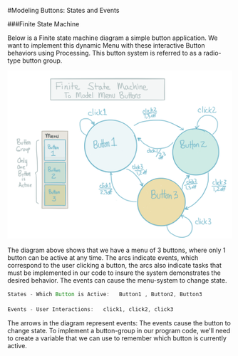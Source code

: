 #Modeling Buttons:  States and Events


###Finite State Machine

Below is a Finite state machine diagram a simple button application.
We want to implement this dynamic Menu with these interactive Button behaviors using Processing. This button system is referred to as a radio-type button group.

![](fsm-button2.png)

  The diagram above shows that we have a menu of 3 buttons, where only 1 button can be active at any time.  The arcs indicate events, which correspond to the user clicking a button, the arcs also indicate tasks that must be implemented in our code to insure the system demonstrates the desired behavior. The events can cause the menu-system to change state.  
  
```java
States - Which Button is Active:   Button1 , Button2, Button3
    
Events - User Interactions:   click1, click2, click3 
```

 The arrows in the diagram represent events:  The events cause the button to change state. To implement a button-group in our program code, we'll need to create a variable that we can use to remember which button is currently active.   
 


